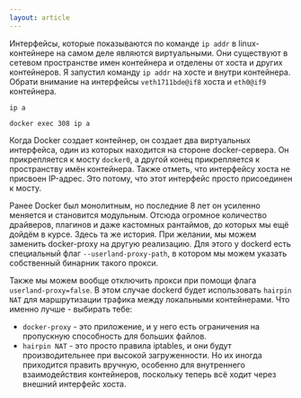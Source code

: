 ```yaml
---
layout: article
---
```


Интерфейсы, которые показываются по команде `ip addr` в linux-контейнере на самом деле являются виртуальными. Они существуют в сетевом пространстве имен контейнера и отделены от хоста и других контейнеров. Я запустил команду `ip addr` на хосте и внутри контейнера. Обрати внимание на интерфейсы `veth1711bde@if8` хоста и `eth0@if9` контейнера.

```
ip a
```

```
docker exec 308 ip a
```

Когда Docker создает контейнер, он создает два виртуальных интерфейса, один из которых находится на стороне docker-сервера. Он прикрепляется к мосту `docker0`, а другой конец прикрепляется к пространству имён контейнера. Также отметь, что интерфейсу хоста не присвоен IP-адрес. Это потому, что этот интерфейс просто присоединен к мосту.

Ранее Docker был монолитным, но последние 8 лет он усиленно меняется и становится модульным. Отсюда огромное количество драйверов, плагинов и даже кастомных рантаймов, до которых мы ещё дойдём в курсе. Здесь та же история. При желании, мы можем заменить docker-proxy на другую реализацию. Для этого у dockerd есть специальный флаг `--userland-proxy-path`, в котором мы можем указать собственный бинарник такого прокси. 

Также мы можем вообще отключить прокси при помощи флага `userland-proxy=false`. В этом случае dockerd будет использовать `hairpin NAT` для маршрутизации трафика между локальными контейнерами. Что именно лучше - выбирать тебе:
- `docker-proxy` - это приложение, и у него есть ограничения на пропускную способность для больших файлов.
- `hairpin NAT` - это просто правила iptables, и они будут производительнее при высокой загруженности. Но их иногда приходится править вручную, особенно для внутреннего взаимодействия контейнеров, поскольку теперь всё ходит через внешний интерфейс хоста.
